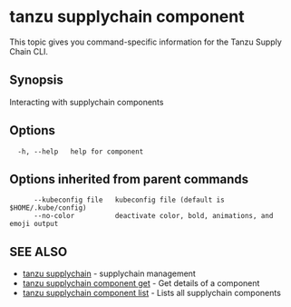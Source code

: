 # tanzu supplychain component

This topic gives you command-specific information for the Tanzu Supply Chain CLI.

## Synopsis

Interacting with supplychain components

## Options

```console
  -h, --help   help for component
```

## Options inherited from parent commands

```console
      --kubeconfig file   kubeconfig file (default is $HOME/.kube/config)
      --no-color          deactivate color, bold, animations, and emoji output
```

## SEE ALSO

- [tanzu supplychain](tanzu_supplychain.hbs.md) - supplychain management
- [tanzu supplychain component get](tanzu_supplychain_component_get.hbs.md) - Get details of a component
- [tanzu supplychain component list](tanzu_supplychain_component_list.hbs.md) - Lists all supplychain components

